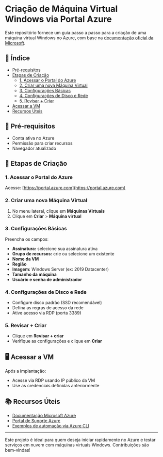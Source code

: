 # Criação de Máquina Virtual Windows via Portal Azure

Este repositório fornece um guia passo a passo para a criação de uma máquina virtual Windows no Azure, 
com base na [documentação oficial da Microsoft](https://learn.microsoft.com/pt-br/azure/virtual-machines/windows/quick-create-portal).

## 🧾 Índice

- [Pré-requisitos](#pré-requisitos)
- [Etapas de Criação](#etapas-de-criação)
  - [1. Acessar o Portal do Azure](#1-acessar-o-portal-do-azure)
  - [2. Criar uma nova Máquina Virtual](#2-criar-uma-nova-máquina-virtual)
  - [3. Configurações Básicas](#3-configurações-básicas)
  - [4. Configurações de Disco e Rede](#4-configurações-de-disco-e-rede)
  - [5. Revisar + Criar](#5-revisar--criar)
- [Acessar a VM](#acessar-a-vm)
- [Recursos Úteis](#recursos-úteis)

## 📌 Pré-requisitos

- Conta ativa no Azure
- Permissão para criar recursos
- Navegador atualizado

## 🔧 Etapas de Criação

### 1. Acessar o Portal do Azure

Acesse: [https://portal.azure.com](https://portal.azure.com)

### 2. Criar uma nova Máquina Virtual

1. No menu lateral, clique em **Máquinas Virtuais**
2. Clique em **Criar** > **Máquina virtual**

### 3. Configurações Básicas

Preencha os campos:
- **Assinatura:** selecione sua assinatura ativa
- **Grupo de recursos:** crie ou selecione um existente
- **Nome da VM**
- **Região**
- **Imagem:** Windows Server (ex: 2019 Datacenter)
- **Tamanho da máquina**
- **Usuário e senha de administrador**

### 4. Configurações de Disco e Rede

- Configure disco padrão (SSD recomendável)
- Defina as regras de acesso da rede
- Ative acesso via RDP (porta 3389)

### 5. Revisar + Criar

- Clique em **Revisar + criar**
- Verifique as configurações e clique em **Criar**

## 🖥️ Acessar a VM

Após a implantação:
- Acesse via RDP usando IP público da VM
- Use as credenciais definidas anteriormente

## 📚 Recursos Úteis

- [Documentação Microsoft Azure](https://learn.microsoft.com/pt-br/azure/)
- [Portal de Suporte Azure](https://azure.microsoft.com/pt-br/support/)
- [Exemplos de automação via Azure CLI](https://learn.microsoft.com/pt-br/cli/azure/)

---

Este projeto é ideal para quem deseja iniciar rapidamente no Azure e testar serviços em nuvem com máquinas virtuais Windows. Contribuições são bem-vindas!
